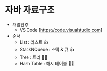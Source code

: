 # 자바 자료구조
- 개발환경
  - VS Code [https://code.visualstudio.com]
- 순서
  - List : 리스트 :+1:
  - StackNQueue : 스택 & 큐 :+1:
  - Tree : 트리 🧑‍💼
  - Hash Table : 해시 테이블 🧑‍💼
